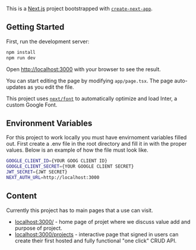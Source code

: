 This is a [Next.js](https://nextjs.org/) project bootstrapped with [`create-next-app`](https://github.com/vercel/next.js/tree/canary/packages/create-next-app).

## Getting Started

First, run the development server:

```bash
npm install
npm run dev
```

Open [http://localhost:3000](http://localhost:3000) with your browser to see the result.

You can start editing the page by modifying `app/page.tsx`. The page auto-updates as you edit the file.

This project uses [`next/font`](https://nextjs.org/docs/basic-features/font-optimization) to automatically optimize and load Inter, a custom Google Font.

## Environment Variables

For this project to work locally you must have envirnoment variables filled out. First create a .env file in the root directory and fill it in with the proper values. Below is an example of how the file must look like.

```bash
GOOGLE_CLIENT_ID={YOUR GOOG CLIENT ID}
GOOGLE_CLIENT_SECRET={YOUR GOOGLE CLIENT SECRET}
JWT_SECRET={JWT SECRET}
NEXT_AUTH_URL=http://localhost:3000
```

## Content

Currently this project has to main pages that a use can visit. 

- [localhost:3000/](http://localhost:3000/) - home page of projet where we discuss value add and purpose of project.
- [localhost:3000/projects](http://localhost:3000/projects) - interactive page that signed in users can create their first hosted and fully functional "one click" CRUD API.
